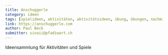 ```yaml
---
title: Anschuggerle
category: ideen
tags: [spielideen, aktivitäten, aktivitätsideen, übung, übungen, nachmittag]
link: https://anschuggerle.com
author: Paul Beck
submitter: sinaii@pfadiwart.ch
---
```


Ideensammlung für Aktivitäten und Spiele
